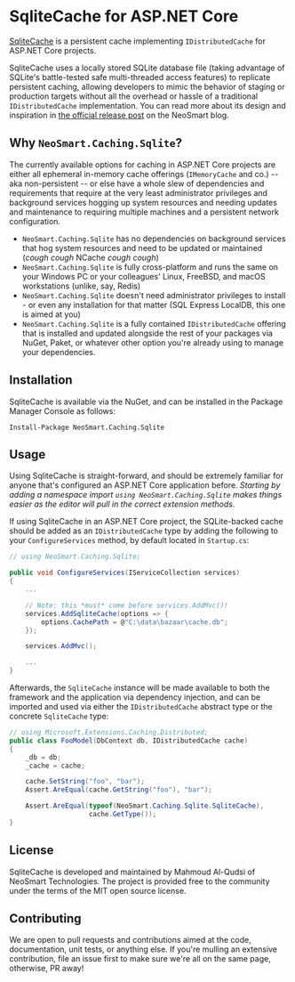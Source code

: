 # SqliteCache for ASP.NET Core

[SqliteCache](https://neosmart.net/blog/2019/sqlite-cache-for-asp-net-core) is a persistent cache
implementing `IDistributedCache` for ASP.NET Core projects.

SqliteCache uses a locally stored SQLite database file (taking advantage of SQLite's battle-tested
safe multi-threaded access features) to replicate persistent caching, allowing developers to mimic
the behavior of staging or production targets without all the overhead or hassle of a traditional
`IDistributedCache` implementation. You can read more about its design and inspiration in [the
official release post](https://neosmart.net/blog/2019/sqlite-cache-for-asp-net-core) on the NeoSmart
blog.

## Why `NeoSmart.Caching.Sqlite`?

The currently available options for caching in ASP.NET Core projects are either all ephemeral
in-memory cache offerings (`IMemoryCache` and co.) -- aka non-persistent -- or else have a whole
slew of dependencies and requirements that require at the very least administrator privileges and
background services hogging up system resources and needing updates and maintenance to requiring
multiple machines and a persistent network configuration.

* `NeoSmart.Caching.Sqlite` has no dependencies on background services that hog system resources and
need to be updated or maintained (*cough* *cough* NCache *cough* *cough*)
* `NeoSmart.Caching.Sqlite` is fully cross-platform and runs the same on your Windows PC or your
colleagues' Linux, FreeBSD, and macOS workstations (unlike, say, Redis)
* `NeoSmart.Caching.Sqlite` doesn't need administrator privileges to install - or even any installation
for that matter (SQL Express LocalDB, this one is aimed at you)
* `NeoSmart.Caching.Sqlite` is a fully contained `IDistributedCache` offering that is installed and
updated alongside the rest of your packages via NuGet, Paket, or whatever other option you're
already using to manage your dependencies.

## Installation

SqliteCache is available via the NuGet, and can be installed in the Package Manager Console as
follows:

```
Install-Package NeoSmart.Caching.Sqlite
```

## Usage

Using SqliteCache is straight-forward, and should be extremely familiar for anyone that's configured
an ASP.NET Core application before. *Starting by adding a namespace import `using
NeoSmart.Caching.Sqlite` makes things easier as the editor will pull in the correct extension
methods.*

If using SqliteCache in an ASP.NET Core project, the SQLite-backed cache should be added as an
`IDistributedCache` type by adding the following to your `ConfigureServices` method, by default
located in `Startup.cs`:

```csharp
// using NeoSmart.Caching.Sqlite;

public void ConfigureServices(IServiceCollection services)
{
    ...

    // Note: this *must* come before services.AddMvc()!
    services.AddSqliteCache(options => {
        options.CachePath = @"C:\data\bazaar\cache.db";
    });

    services.AddMvc();

    ...
}
```

Afterwards, the `SqliteCache` instance will be made available to both the framework and the
application via dependency injection, and can be imported and used via either the
`IDistributedCache` abstract type or the concrete `SqliteCache` type:

```csharp
// using Microsoft.Extensions.Caching.Distributed;
public class FooModel(DbContext db, IDistributedCache cache)
{
    _db = db;
    _cache = cache;

    cache.SetString("foo", "bar");
    Assert.AreEqual(cache.GetString("foo"), "bar");

    Assert.AreEqual(typeof(NeoSmart.Caching.Sqlite.SqliteCache),
                    cache.GetType());
}
```

## License

SqliteCache is developed and maintained by Mahmoud Al-Qudsi of NeoSmart Technologies. The project is
provided free to the community under the terms of the MIT open source license.

## Contributing

We are open to pull requests and contributions aimed at the code, documentation, unit tests, or
anything else. If you're mulling an extensive contribution, file an issue first to make sure we're
all on the same page, otherwise, PR away!

